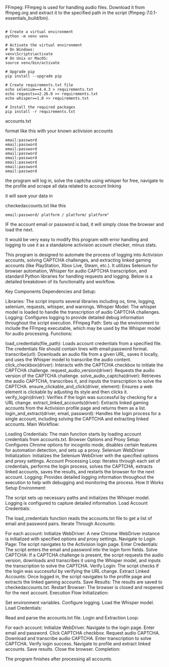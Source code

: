 FFmpeg: FFmpeg is used for handling audio files. Download it from ffmpeg.org and extract it to the specified path in the script (ffmpeg-7.0.1-essentials_build/bin).


```

# Create a virtual environment
python -m venv venv

# Activate the virtual environment
# On Windows:
venv\Scripts\activate
# On Unix or MacOS:
source venv/bin/activate

# Upgrade pip
pip install --upgrade pip

# Create requirements.txt file
echo selenium==4.4.3 > requirements.txt
echo requests==2.26.0 >> requirements.txt
echo whisper==1.0 >> requirements.txt

# Install the required packages
pip install -r requirements.txt
```


accounts.txt

format like this with your known activision accounts
```
email:password
email:password
email:password
email:password
email:password
email:password
email:password
email:password
```


the program will log in, solve the captcha using whisper for free, navigate to the profile and scrape all data related to account linking

it will save your data in 

checkedaccounts.txt like this

```
email:password/ platform / platform/ platform"
```

IF the account email or password is bad, it will simply close the browser and load the next.

It would be very easy to modify this program with error handling and logging to use it as a standalone activision account checker, minus stats.



This program is designed to automate the process of logging into Activision accounts, solving CAPTCHA challenges, and extracting linked gaming accounts (like PlayStation, Xbox Live, Steam, etc.). It utilizes Selenium for browser automation, Whisper for audio CAPTCHA transcription, and standard Python libraries for handling requests and logging. Below is a detailed breakdown of its functionality and workflow.

Key Components
Dependencies and Setup:

Libraries: The script imports several libraries including os, time, logging, selenium, requests, whisper, and warnings.
Whisper Model: The whisper model is loaded to handle the transcription of audio CAPTCHA challenges.
Logging: Configures logging to provide detailed debug information throughout the script execution.
FFmpeg Path: Sets up the environment to include the FFmpeg executable, which may be used by the Whisper model for audio processing.
Functions:

load_credentials(file_path): Loads account credentials from a specified file. The credentials file should contain lines with email:password format.
transcribe(url): Downloads an audio file from a given URL, saves it locally, and uses the Whisper model to transcribe the audio content.
click_checkbox(driver): Interacts with the CAPTCHA checkbox to initiate the CAPTCHA challenge.
request_audio_version(driver): Requests the audio version of the CAPTCHA challenge.
solve_audio_captcha(driver): Retrieves the audio CAPTCHA, transcribes it, and inputs the transcription to solve the CAPTCHA.
ensure_clickable_and_click(driver, element): Ensures a web element is clickable by adjusting its style and then clicks it.
verify_login(driver): Verifies if the login was successful by checking for a URL change.
extract_linked_accounts(driver): Extracts linked gaming accounts from the Activision profile page and returns them as a list.
login_and_extract(driver, email, password): Handles the login process for a single account, including solving the CAPTCHA and extracting linked accounts.
Main Workflow:

Loading Credentials: The main function starts by loading account credentials from accounts.txt.
Browser Options and Proxy Setup: Configures Chrome options for incognito mode, disables certain features for automation detection, and sets up a proxy.
Selenium WebDriver Initialization: Initializes the Selenium WebDriver with the specified options and proxy settings.
Account Processing Loop: Iterates through each set of credentials, performs the login process, solves the CAPTCHA, extracts linked accounts, saves the results, and restarts the browser for the next account.
Logging: Provides detailed logging information throughout the execution to help with debugging and monitoring the process.
How It Works
Setup Environment:

The script sets up necessary paths and initializes the Whisper model.
Logging is configured to capture detailed information.
Load Account Credentials:

The load_credentials function reads the accounts.txt file to get a list of email and password pairs.
Iterate Through Accounts:

For each account:
Initialize WebDriver: A new Chrome WebDriver instance is initialized with specified options and proxy settings.
Navigate to Login Page: The script navigates to the Activision login page.
Enter Credentials: The script enters the email and password into the login form fields.
Solve CAPTCHA: If a CAPTCHA challenge is present, the script requests the audio version, downloads and transcribes it using the Whisper model, and inputs the transcription to solve the CAPTCHA.
Verify Login: The script checks if the login was successful by verifying the URL change.
Extract Linked Accounts: Once logged in, the script navigates to the profile page and extracts the linked gaming accounts.
Save Results: The results are saved to checkedaccounts.txt.
Restart Browser: The browser is closed and reopened for the next account.
Execution Flow
Initialization:

Set environment variables.
Configure logging.
Load the Whisper model.
Load Credentials:

Read and parse the accounts.txt file.
Login and Extraction Loop:

For each account:
Initialize WebDriver.
Navigate to the login page.
Enter email and password.
Click CAPTCHA checkbox.
Request audio CAPTCHA.
Download and transcribe audio CAPTCHA.
Enter transcription to solve CAPTCHA.
Verify login success.
Navigate to profile and extract linked accounts.
Save results.
Close the browser.
Completion:

The program finishes after processing all accounts.
